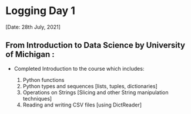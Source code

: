 # Logging Day 1 

[Date: 28th July, 2021]

## From Introduction to Data Science by University of Michigan :

- Completed Introduction to the course which includes:

  1. Python functions
  2. Python types and sequences [lists, tuples, dictionaries]
  3. Operations on Strings  [Slicing and other String manipulation techniques]
  4. Reading and writing CSV files [using DictReader]
